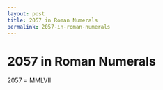 ```yaml
---
layout: post
title: 2057 in Roman Numerals
permalink: 2057-in-roman-numerals
---
```


# 2057 in Roman Numerals

2057 = MMLVII
